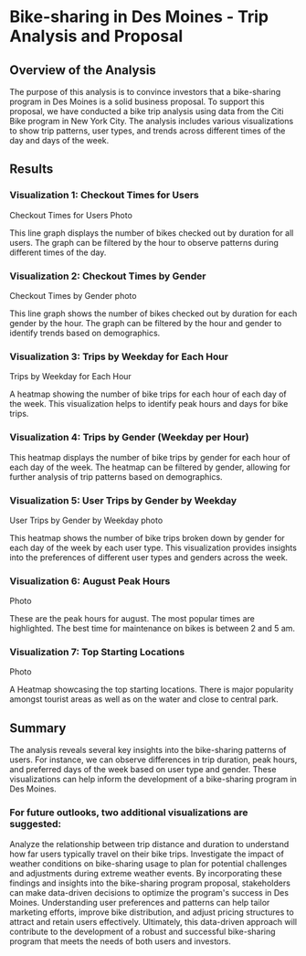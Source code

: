# Bike-sharing in Des Moines - Trip Analysis and Proposal

## Overview of the Analysis

The purpose of this analysis is to convince investors that a bike-sharing program in Des Moines is a solid business proposal. To support this proposal, we have conducted a bike trip analysis using data from the Citi Bike program in New York City. The analysis includes various visualizations to show trip patterns, user types, and trends across different times of the day and days of the week.

## Results

### Visualization 1: Checkout Times for Users

Checkout Times for Users Photo

This line graph displays the number of bikes checked out by duration for all users. The graph can be filtered by the hour to observe patterns during different times of the day.


### Visualization 2: Checkout Times by Gender

Checkout Times by Gender photo

This line graph shows the number of bikes checked out by duration for each gender by the hour. The graph can be filtered by the hour and gender to identify trends based on demographics.


### Visualization 3: Trips by Weekday for Each Hour

Trips by Weekday for Each Hour

A heatmap showing the number of bike trips for each hour of each day of the week. This visualization helps to identify peak hours and days for bike trips.


### Visualization 4: Trips by Gender (Weekday per Hour)

This heatmap displays the number of bike trips by gender for each hour of each day of the week. The heatmap can be filtered by gender, allowing for further analysis of trip patterns based on demographics.


### Visualization 5: User Trips by Gender by Weekday

User Trips by Gender by Weekday photo

This heatmap shows the number of bike trips broken down by gender for each day of the week by each user type. This visualization provides insights into the preferences of different user types and genders across the week.


### Visualization 6: August Peak Hours

Photo

These are the peak hours for august. The most popular times are highlighted. The best time for maintenance on bikes is between 2 and 5 am.


### Visualization 7: Top Starting Locations

Photo

A Heatmap showcasing the top starting locations. There is major popularity amongst tourist areas as well as on the water and close to central park.


## Summary

The analysis reveals several key insights into the bike-sharing patterns of users. For instance, we can observe differences in trip duration, peak hours, and preferred days of the week based on user type and gender. These visualizations can help inform the development of a bike-sharing program in Des Moines.

### For future outlooks, two additional visualizations are suggested:

Analyze the relationship between trip distance and duration to understand how far users typically travel on their bike trips.
Investigate the impact of weather conditions on bike-sharing usage to plan for potential challenges and adjustments during extreme weather events.
By incorporating these findings and insights into the bike-sharing program proposal, stakeholders can make data-driven decisions to optimize the program's success in Des Moines. Understanding user preferences and patterns can help tailor marketing efforts, improve bike distribution, and adjust pricing structures to attract and retain users effectively. Ultimately, this data-driven approach will contribute to the development of a robust and successful bike-sharing program that meets the needs of both users and investors.
